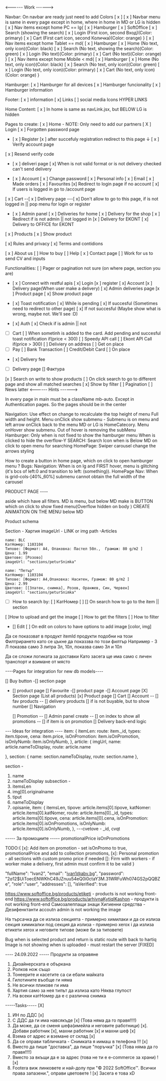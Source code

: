 <------ Work ------>

Navbar:
On navbar are ready just need to add Colors [ x ]
[ x ] Navbar menu is same in every page except in home, where in home in MD or LG is hidden
[ x ] Nav items except home PC == lg{
[ x ] Hamburger
[ x ] SoftOffice
[ x ] Search (showing the search)
[ x ] Login (First icon, second Вход)(Color: primary)
[ x ] Cart (First cart icon, second Количка)(Color: orange)
}
[ x ] Nav items except home Tablet == md{
[ x ] Hamburger
[ x ] Home (No text, only icon)(Color: black)
[ x ] Search (No text, showing the search)(Color: green)
[ x ] Login (No text)(Color: primary)
[ x ] Cart (No text)(Color: orange)
}
[ x ] Nav items except home Mobile < md{
[ x ] Hamburger
[ x ] Home (No text, only icon)(Color: black)
[ x ] Search (No text, only icon)(Color: green)
[ x ] Login (No text, only icon)(Color: primary)
[ x ] Cart (No text, only icon)(Color: orange)
}

Hamburger:
[ x ] Hamburger for all devices
[ x ] Hamburger funcionality
[ x ] Hamburger information

Footer:
[ x ] information
[ x] Links
[ ] social media Icons HYPER LINKS

Home Content:
[ x ] In home is same as navLink.jsx, but BELOW LG is hidden

Pages to create:
[ x ] Home - NOTE: Only need to add our partners
[ X ] Login
[ x ] Forgotten password page

- [ x ] Register
  [x ] after succefuly registration redirect to this page ↓
  [ x ] Verify account page

[ x ] Resend verify code

- [ x ] deliveri page
  [ x] When is not valid format or is not delivery checked can't send delivery

- [ x ] Account
  [ x ] Change password
  [ x ] Personal info
  [ x ] Email
  [ x ] Made orders
  [ x ] Favourites
  [x] Redirect to login page if no account
  [ x] If users is logged in go to /account page

[ x ] Cart
--[ x ] Delivery page
---[ x] Don't allow to go to this page, if is not logged in || pop menu for login or register

- [ x ] Admin panel
  [ x ] Deliveries for home
  [ x ] Delivery for the shop
  [ x ] Redirect if is not admin || not logged in
  [x ] Delivery for EKONT
  [ x] Delivery to OFFICE for EKONT

[ x ] Products
[ x ] Show product

[ x] Rules and privacy
[ x] Terms and contidions

[ x ] About us
[ ] How to buy
[ ] Help
[ x ] Contact page
[ ] Work for us to send CV and inputs

Functionalities:
[ ] Pager or pagination not sure (on where page, section you are)

- [ x ] Connect with restful apis
  [ x] Login
  [x ] register
  [ x] Account
  [x ] Delivery page(When user make a delivery)
  [ x] Admin deliveries page
  [x ] Product page
  [ x] Show product page

- [ x] Toast notification
  [ x] While is pending
  [ x] If succesful (Sometimes need to redirect to other page)
  [ x] If not succesful (Maybe show what is wrong, maybe not. We'll see :D)

- [ x] Auth
  [ x] Check if is admin || not
- [ ] Cart
      [ ] When sometinh is added to the card. Add pending and succesful toast notification
      if(price < 300)
      [ ] Speedy API call
      [ ] Ekont API Call
      if(price > 300)
      [ ] Deliviery on address
      [ ] Get on place
- [ ] Pay
      [ ] Bank Transaction
      [ ] Credit/Debit Card
      [ ] On place
- [ x] Delivery fee

- [ ] Delivery page
      [] Фактура

[x ] Search on write to show products
[ ] On click search to go to different page and show all matched searches
[ x] Show by filter
[ ] Pagination
[ ] News latter
<------ Hints ------>

In every page in main must be a className mb-auto. Except in Authentication pages. So the pages should be in the center

Navigation:
Use effect on change to recalculate the top height of menu
Full width and height. Menu onClick show submenu - Submenu is on menu and left arrow onClick back to the menu
MD or LG is HomeCatecory. Menu onHover show submenu. Out of hover is removing the subMenu
Hamburger:
Only when is not fixed to show the hamburger menu
When is clicked to hide the overflow-Y
SEARCH:
Search Icon when is Below MD on click to open menu for searching
HomePage:
Swiper carousel change the arrows styling

How to create a button in home page, which on click to open hamburger menu ?
Bugs:
Navigation:
When is on lg and FIRST hover, menu is glitching (it's bcs of left:0 and transition to left: (something)).
HomePage Nav:
When is grid-cols-[40%_60%] submenu cannot obtain the full width of the carousel

PRODUCT PAGE ----

aside which have all filters. MD is menu, but below MD make is BUTTON which on click to show fixed menu(Overflow hidden on body ) CREATE ANiMATION ON THE MENU below MD

Product schema

Section - Хартия
imageUrl - LINK or img path
-Articles

    name: BLC
    КатНомер: 1103104
    Типове: [Формат: А4, Опаковка: Пастел 50л.,  Грамаж: 80 g/m2 ]
    Цена: 1.99
    Цветове: [Розово]
    imageUrl: "sections/peturSnimka"

    name: "Петър"
    КатНомер: 1103104
    Типове: [Формат: А4,Опаковка: Наситен, Грамаж: 80 g/m2 ]
    Цена: 2.99
    Цветове: [[Златен, снимка], Розов, Оранжев, Син, Червен]
    imageUrl: "sections/peturSnimka"

-[ ] How to search by:
[ ] КатНомер
[ ]
[] On search how to go to the item || section

[ ]How to upload and get the image
[ ] How to get the filters
[ ] How to filter

- [] Edit
  [ ] On edit on colors to have options to add image [color, img]

Да се показзват в продукт itemId продукти подобни на този
Филтрирането като се цъкне да показзва по този филтър
Например -
3 Л показва само 3 литра
3л, 10л, показва само 3л и 10л

Да се сложи логиката за доставки
Като засега ще има само с личен транспорт и взимане от място

----Pages for integration for new db models----

[] Buy button
-[] section page

- [] product page
  [] Favourite
  -[] product page
  -[] Account page
  [X] Section page (List all products)
  [x] Product page
  [] Cart
  [] Account
  -- [] fav products
  -- [] delivery products
  [] if is not buyable, but to show number
  [] Navigation

  [] Promotion
  -- [] Admin panel create
  -- [] on index to show all promotions
  -- [] if item is on promotion
  [] Delivery back-end logic

--- Ideas for integration ----
item: {
itemLen:
route: item.\_id,
types: item.tipove,
cena: item.price,
isOnPromotion: item.isOnPromotion,
isOnlyNumb: item.isOnlyNumb,
},
article: {
imgUrl,
name: article.nameToDisplay,
route: article.name

},
section: {
name: section.nameToDisplay,
route: section.name
},

section -

1. name
2. nameToDisplay
   subsection -
3. itemsLen
4. img[0].originalname
5. tiput
6. nameToDisplay
7. opisanie,
   item: {
   itemsLen,
   tipove: article.items[0].tipove,
   katNomer: article.items[0].katNomer,
   route: article.items[0].\_id,
   types: article.items[0].tipove,
   cena: article.items[0].cena,
   isOnPromotion: article.items[0].isOnPromotions,
   isOnlyNumb: article.items[0].isOnlyNumb,
   },
   ---cvetove - \_id, cvqt

----- За промоциите -----
promotionalPrice
isOnPromotions

TODO:{
[x]: Add item on promotion - set isOnPromo to true, promotionalPrice and add to collection promotions,
[x]: Personal promotion - all sections with custom promo price if needed
[]: Firm with workers - if worker make a delivery, first admin must confirm it to be valid
}

<!-- Ideas for workers -->

"fullName": "Ivan2",
"email": "ivan1@abv.bg",
"password": "$2a$12$UiToecENWKhC49JZnuu54eQ0i0ctaY3M.31WRFuWh074GS2pQQBZe",
"role":"user",
"addresses": [],
"isVerified": true

https://www.softoffice.bg/products/etiketi - products is not working front-end
https://www.softoffice.bg/products/arhivnaKytiqIKashon - продукти is not working front-end
Самозалеппащи знаци
Хигиенни средства - Дезифенктанти
accoutn admin is not working the image

На търсачка да се излиза секцията - примерно химилаки и да се излиза секция химикалки
под секция да излиза - примерно xerox i да излиза етикети xerox и неговите типове (може би за типовете)

Bug when is selected product and return is static route with back to hartiq
Image is not showing when is uploaded - must restart the server [FIXED]

---- 24.09.2022 -----
Продукти за оправяне

1. Дизайнерската е объркана
2. Ролков нож също
3. Тонеерите и касетите са си ебали майката
4. Гилотините въобще ги няма
5. Не всички пликове ги има
6. Хартия само за нея типът да излиза като Няква глупост
7. На всеки катНомер да е с различна снимка

-----Tasks----- [X]

1. ИН по ДДС [x]
2. С ДДС да ги има навсякъде [x] (Това няма да го правя!!!!)
3. Да може, да се сменя шефа(имейла и неговите работници) [x]. Добави работник [x], махни работник [x] и махни шеф [x]
4. Взема от адрес и вземане от склад [x]
5. Да се оправи табличката - Снимката я иимаш в телефона !!! [x]
6. Вместо да пише "доставка", да пише "поръчка" [x] (Това няма да го правя!!!!)
7. Вместо за вкъщи да е за адрес (това не ти е e-commerce за храни) ! [x]
8. Footera виж линковете и най-долу при "© 2022 SoftOffice™. Всички права запазени.", оправи цветовете ! [x]
   Засега е това xD
